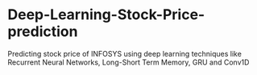 # Deep-Learning-Stock-Price-prediction
Predicting stock price of INFOSYS using deep learning techniques like Recurrent Neural Networks, Long-Short Term Memory, GRU and Conv1D
